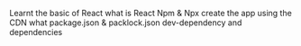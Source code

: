 Learnt the basic of React
what is React
Npm & Npx
create the app using the CDN
what package.json & packlock.json
dev-dependency and dependencies
